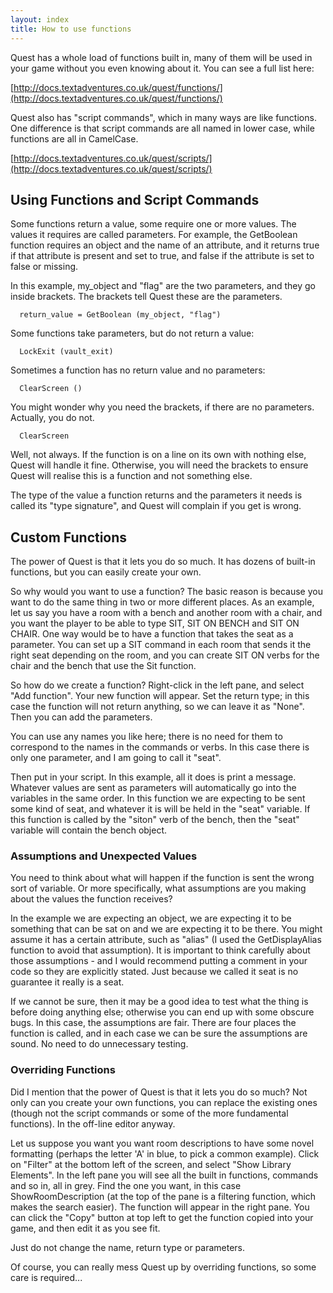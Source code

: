 ```yaml
---
layout: index
title: How to use functions
---
```


Quest has a whole load of functions built in, many of them will be used in your game without you even knowing about it. You can see a full list here:

[http://docs.textadventures.co.uk/quest/functions/](http://docs.textadventures.co.uk/quest/functions/)

Quest also has "script commands", which in many ways are like functions. One difference is that script commands are all named in lower case, while functions are all in CamelCase.

[http://docs.textadventures.co.uk/quest/scripts/](http://docs.textadventures.co.uk/quest/scripts/)


Using Functions and Script Commands
-----------------------------------

Some functions return a value, some require one or more values. The values it requires are called parameters. For example, the GetBoolean function requires an object and the name of an attribute, and it returns true if that attribute is present and set to true, and false if the attribute is set to false or missing.

In this example, my_object and "flag" are the two parameters, and they go inside brackets. The brackets tell Quest these are the parameters.
```
  return_value = GetBoolean (my_object, "flag")
```
Some functions take parameters, but do not return a value:
```
  LockExit (vault_exit)
```
Sometimes a function has no return value and no parameters:
```
  ClearScreen ()
```
You might wonder why you need the brackets, if there are no parameters. Actually, you do not.
```
  ClearScreen
```
Well, not always. If the function is on a line on its own with nothing else, Quest will handle it fine. Otherwise, you will need the brackets to ensure Quest will realise this is a function and not something else.

The type of the value a function returns and the parameters it needs is called its "type signature", and Quest will complain if you get is wrong.


Custom Functions
----------------

The power of Quest is that it lets you do so much. It has dozens of built-in functions, but you can easily create your own.

So why would you want to use a function? The basic reason is because you want to do the same thing in two or more different places. As an example, let us say you have a room with a bench and another room with a chair, and you want the player to be able to type SIT, SIT ON BENCH and SIT ON CHAIR. One way would be to have a function that takes the seat as a parameter. You can set up a SIT command in each room that sends it the right seat depending on the room, and you can create SIT ON verbs for the chair and the bench that use the Sit function.

So how do we create a function? Right-click in the left pane, and select "Add function". Your new function will appear. Set the return type; in this case the function will not return anything, so we can leave it as "None". Then you can add the parameters.

You can use any names you like here; there is no need for them to correspond to the names in the commands or verbs. In this case there is only one parameter, and I am going to call it "seat".

Then put in your script. In this example, all it does is print a message. Whatever values are sent as parameters will automatically go into the variables in the same order. In this function we are expecting to be sent some kind of seat, and whatever it is will be held in the "seat" variable. If this function is called by the "siton" verb of the bench, then the "seat" variable will contain the bench object.


### Assumptions and Unexpected Values

You need to think about what will happen if the function is sent the wrong sort of variable. Or more specifically, what assumptions are you making about the values the function receives?

In the example we are expecting an object, we are expecting it to be something that can be sat on and we are expecting it to be there. You might assume it has a certain attribute, such as "alias" (I used the GetDisplayAlias function to avoid that assumption). It is important to think carefully about those assumptions - and I would recommend putting a comment in your code so they are explicitly stated. Just because we called it seat is no guarantee it really is a seat.

If we cannot be sure, then it may be a good idea to test what the thing is before doing anything else; otherwise you can end up with some obscure bugs. In this case, the assumptions are fair. There are four places the function is called, and in each case we can be sure the assumptions are sound. No need to do unnecessary testing.


### Overriding Functions

Did I mention that the power of Quest is that it lets you do so much? Not only can you create your own functions, you can replace the existing ones (though not the script commands or some of the more fundamental functions). In the off-line editor anyway.

Let us suppose you want you want room descriptions to have some novel formatting (perhaps the letter 'A' in blue, to pick a common example). Click on "Filter" at the bottom left of the screen, and select "Show Library Elements". In the left pane you will see all the built in functions, commands and so in, all in grey. Find the one you want, in this case ShowRoomDescription (at the top of the pane is a filtering function, which makes the search easier). The function will appear in the right pane. You can click the "Copy" button at top left to get the function copied into your game, and then edit it as you see fit.

Just do not change the name, return type or parameters.

Of course, you can really mess Quest up by overriding functions, so some care is required...
